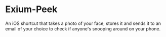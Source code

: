 # Exium-Peek
An iOS shortcut that takes a photo of your face, stores it and sends it to an email of your choice to check if anyone's snooping around on your phone.
